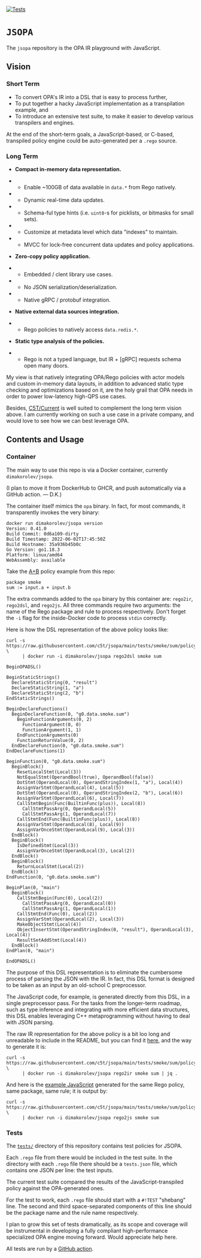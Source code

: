 [![Tests](https://github.com/c5t/jsopa/actions/workflows/tests.yml/badge.svg?branch=main)](https://github.com/dkorolev/jsopa/actions/workflows/tests.yml)

# `JSOPA`

The `jsopa` repository is the OPA IR playground with JavaScript.

## Vision

### Short Term

* To convert OPA's IR into a DSL that is easy to process further,
* To put together a hacky JavaScript implementation as a transpilation example, and
* To introduce an extensive test suite, to make it easier to develop various transpilers and engines.

At the end of the short-term goals, a JavaScript-based, or C-based, transpiled policy engine could be auto-generated per a `.rego` source.

### Long Term

* **Compact in-memory data representation.**

* * Enable ~100GB of data available in `data.*` from Rego natively.

* * Dynamic real-time data updates.

* * Schema-ful type hints (i.e. `uint8`-s for picklists, or bitmasks for small sets).

* * Customize at metadata level which data "indexes" to maintain.

* * MVCC for lock-free concurrent data updates and policy applications.

* **Zero-copy policy application.**

* * Embedded / clent library use cases.

* * No JSON serialization/deserialization.

* * Native gRPC / protobuf integration.

* **Native external data sources integration.**

* * Rego policies to natively access `data.redis.*`.

* **Static type analysis of the policies.**

* * Rego is not a typed language, but IR + [gRPC] requests schema open many doors.

My view is that natively integrating OPA/Rego policies with actor models and custom in-memory data layouts, in addition to advanced static type checking and optimizations based on it, are the holy grail that OPA needs in order to power low-latency high-QPS use cases.

Besides, [C5T/Current](https://github.com/c5t/current) is well suited to complement the long term vision above. I am currently working on such a use case in a private company, and would love to see how we can best leverage OPA.

## Contents and Usage

### Container

The main way to use this repo is via a Docker container, currently `dimakorolev/jsopa`.

(I plan to move it from DockerHub to GHCR, and push automatically via a GitHub action. — D.K.)

The container itself mimics the `opa` binary. In fact, for most commands, it transparently invokes the very binary:

```
docker run dimakorolev/jsopa version
Version: 0.41.0
Build Commit: 0d6a109-dirty
Build Timestamp: 2022-06-02T17:45:50Z
Build Hostname: 35a936b45b0c
Go Version: go1.18.3
Platform: linux/amd64
WebAssembly: available
```

Take the [A+B](https://github.com/c5t/jsopa/blob/main/tests/smoke/sum/policy.rego) policy example from this repo:

```
package smoke
sum := input.a + input.b
```

The extra commands added to the `opa` binary by this container are: `rego2ir`, `rego2dsl`, and `rego2js`. All three commands require two arguments: the name of the Rego package and rule to process respectively. Don't forget the `-i` flag for the inside-Docker code to process `stdin` correctly.

Here is how the DSL representation of the above policy looks like:

```
curl -s https://raw.githubusercontent.com/c5t/jsopa/main/tests/smoke/sum/policy.rego \
      | docker run -i dimakorolev/jsopa rego2dsl smoke sum
```

```
BeginOPADSL()

BeginStaticStrings()
  DeclareStaticString(0, "result")
  DeclareStaticString(1, "a")
  DeclareStaticString(2, "b")
EndStaticStrings()

BeginDeclareFunctions()
  BeginDeclareFunction(0, "g0.data.smoke.sum")
    BeginFunctionArguments(0, 2)
      FunctionArgument(0, 0)
      FunctionArgument(1, 1)
    EndFunctionArguments(0)
    FunctionReturnValue(0, 2)
  EndDeclareFunction(0, "g0.data.smoke.sum")
EndDeclareFunctions(1)

BeginFunction(0, "g0.data.smoke.sum")
  BeginBlock()
    ResetLocalStmt(Local(3))
    NotEqualStmt(OperandBool(true), OperandBool(false))
    DotStmt(OperandLocal(0), OperandStringIndex(1, "a"), Local(4))
    AssignVarStmt(OperandLocal(4), Local(5))
    DotStmt(OperandLocal(0), OperandStringIndex(2, "b"), Local(6))
    AssignVarStmt(OperandLocal(6), Local(7))
    CallStmtBegin(Func(BuiltinFunc(plus)), Local(8))
      CallStmtPassArg(0, OperandLocal(5))
      CallStmtPassArg(1, OperandLocal(7))
    CallStmtEnd(Func(BuiltinFunc(plus)), Local(8))
    AssignVarStmt(OperandLocal(8), Local(9))
    AssignVarOnceStmt(OperandLocal(9), Local(3))
  EndBlock()
  BeginBlock()
    IsDefinedStmt(Local(3))
    AssignVarOnceStmt(OperandLocal(3), Local(2))
  EndBlock()
  BeginBlock()
    ReturnLocalStmt(Local(2))
  EndBlock()
EndFunction(0, "g0.data.smoke.sum")

BeginPlan(0, "main")
  BeginBlock()
    CallStmtBegin(Func(0), Local(2))
      CallStmtPassArg(0, OperandLocal(0))
      CallStmtPassArg(1, OperandLocal(1))
    CallStmtEnd(Func(0), Local(2))
    AssignVarStmt(OperandLocal(2), Local(3))
    MakeObjectStmt(Local(4))
    ObjectInsertStmt(OperandStringIndex(0, "result"), OperandLocal(3), Local(4))
    ResultSetAddStmt(Local(4))
  EndBlock()
EndPlan(0, "main")

EndOPADSL()
```

The purpose of this DSL representation is to eliminate the cumbersome process of parsing the JSON with the IR. In fact, this DSL format is designed to be taken as an input by an old-school C preprocessor.

The JavaScript code, for example, is generated directly from this DSL, in a single preprocessor pass. For the tasks from the longer-term roadmap, such as type inference and integrating with more efficient data structures, this DSL enables leveraging C++ metaprogramming without having to deal with JSON parsing.

The raw IR representation for the above policy is a bit loo long and unreadable to include in the README, but you can find it [here](https://gist.github.com/dkorolev/99808d780b29dcbe398d8841b8f338ce), and the way to generate it is:

```
curl -s https://raw.githubusercontent.com/c5t/jsopa/main/tests/smoke/sum/policy.rego \
      | docker run -i dimakorolev/jsopa rego2ir smoke sum | jq .
```

And here is the [example JavaScript](https://gist.github.com/dkorolev/03cda1b005fda259d227e1388224d4f5) generated for the same Rego policy, same package, same rule; it is output by:

```
curl -s https://raw.githubusercontent.com/c5t/jsopa/main/tests/smoke/sum/policy.rego \
      | docker run -i dimakorolev/jsopa rego2js smoke sum
```

### Tests

The [`tests/`](https://github.com/c5t/jsopa/tree/main/tests) directory of this repository contains test policies for JSOPA.

Each `.rego` file from there would be included in the test suite. In the directory with each `.rego` file there should be a `tests.json` file, which contains one JSON per line: the test inputs.

The current test suite compared the results of the JavaScript-transpiled policy against the OPA-generated ones.

For the test to work, each `.rego` file should start with a `#!TEST` "shebang" line. The second and third space-separated components of this line should be the package name and the rule name respectively.

I plan to grow this set of tests dramatically, as its scope and coverage will be instrumental in developing a fully compliant high-performance specialized OPA engine moving forward. Would appreciate help here.

All tests are run by a [GitHub action](https://github.com/dkorolev/jsopa/actions/runs/2484298338).
